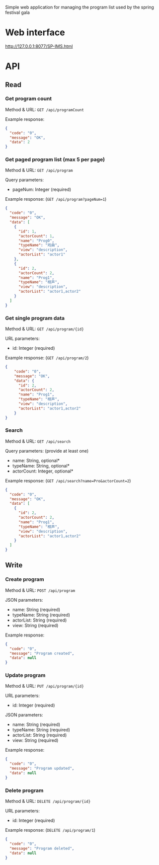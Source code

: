 Simple web application for managing the program list used by the spring festival gala

# Web interface
http://127.0.0.1:8077/SP-IMS.html

# API
## Read
### Get program count
Method & URL: `GET /api/programCount`

Example response:
```json
{
  "code": "0",
  "message": "OK",
  "data": 2
}
```

### Get paged program list (max 5 per page)
Method & URL: `GET /api/program`

Query parameters:
- pageNum: Integer (required)

Example response: (`GET /api/program?pageNum=1`)
```json
{
  "code": "0",
  "message": "OK",
  "data": [
    {
      "id": 1,
      "actorCount": 1,
      "name": "Prog0",
      "typeName": "戏曲",
      "view": "description",
      "actorList": "actor1"
    },
    {
      "id": 2,
      "actorCount": 2,
      "name": "Prog1",
      "typeName": "相声",
      "view": "description",
      "actorList": "actor1,actor2"
    }
  ]
}
```

### Get single program data
Method & URL: `GET /api/program/{id}`

URL parameters:
- id: Integer (required)

Example response: (`GET /api/program/2`)
```json
{
    "code": "0",
    "message": "OK",
    "data": {
      "id": 2,
      "actorCount": 2,
      "name": "Prog1",
      "typeName": "相声",
      "view": "description",
      "actorList": "actor1,actor2"
    }
}
```

### Search
Method & URL: `GET /api/search`

Query parameters: (provide at least one)
- name: String, optional*
- typeName: String, optional*
- actorCount: Integer, optional*

Example response: (`GET /api/search?name=Pro&actorCount=2`)
```json
{
  "code": "0",
  "message": "OK",
  "data": [
    {
      "id": 2,
      "actorCount": 2,
      "name": "Prog1",
      "typeName": "相声",
      "view": "description",
      "actorList": "actor1,actor2"
    }
  ]
}
```

## Write
### Create program
Method & URL: `POST /api/program`

JSON parameters:
- name: String (required)
- typeName: String (required)
- actorList: String (required)
- view: String (required)

Example response:
```json
{
  "code": "0",
  "message": "Program created",
  "data": null
}
```

### Update program
Method & URL: `PUT /api/program/{id}`

URL parameters:
- id: Integer (required)

JSON parameters:
- name: String (required)
- typeName: String (required)
- actorList: String (required)
- view: String (required)

Example response:
```json
{
  "code": "0",
  "message": "Program updated",
  "data": null
}
```

### Delete program
Method & URL: `DELETE /api/program/{id}`

URL parameters:
- id: Integer (required)

Example response: (`DELETE /api/program/1`)
```json
{
  "code": "0",
  "message": "Program deleted",
  "data": null
}
```
